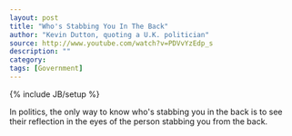 ```yaml
---
layout: post
title: "Who's Stabbing You In The Back"
author: "Kevin Dutton, quoting a U.K. politician"
source: http://www.youtube.com/watch?v=PDVvYzEdp_s
description: ""
category:
tags: [Government]
---
```

{% include JB/setup %}

In politics, the only way to know who's stabbing you in the back is to see their reflection in the eyes of the person stabbing you from the back.
